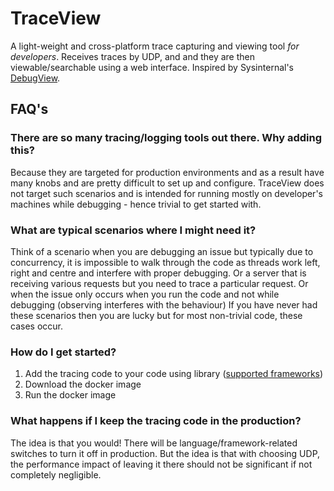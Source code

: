 # TraceView

A light-weight and cross-platform trace capturing and viewing tool _for developers_. Receives traces by UDP, and and they are then viewable/searchable using a web interface. Inspired by Sysinternal's [DebugView](https://docs.microsoft.com/en-us/sysinternals/downloads/debugview).

## FAQ's

### There are so many tracing/logging tools out there. Why adding this?

Because they are targeted for production environments and as a result have many knobs and are pretty difficult to set up and configure. TraceView does not target such scenarios and is intended for running mostly on developer's machines while debugging - hence trivial to get started with.

### What are typical scenarios where I might need it?

Think of a scenario when you are debugging an issue but typically due to concurrency, it is impossible to walk through the code as threads work left, right and centre and interfere with proper debugging. Or a server that is receiving various requests but you need to trace a particular request. Or when the issue only occurs when you run the code and not while debugging (observing interferes with the behaviour) If you have never had these scenarios then you are lucky but for most non-trivial code, these cases occur.

### How do I get started?

1. Add the tracing code to your code using library ([supported frameworks](...))
2. Download the docker image
3. Run the docker image

### What happens if I keep the tracing code in the production?

The idea is that you would! There will be language/framework-related switches to turn it off in production. But the idea is that with choosing UDP, the performance impact of leaving it there should not be significant if not completely negligible.
